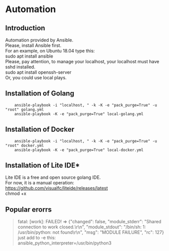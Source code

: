 # Automation
## Introduction
Automation provided by Ansible.  
Please, install Ansible first.  
For an example, on Ubuntu 18.04 type this:  
		sudo apt install ansible  
Please, pay attention, to manage your localhost, your localhost must have sshd installed.  
		sudo apt install openssh-server  
Or, you could use local plays.
## Installation of Golang
		ansible-playbook -i "localhost, " -k -K -e "pack_purge=True" -u "root" golang.yml  
		ansible-playbook -K -e "pack_purge=True" local-golang.yml  
## Installation of Docker
		ansible-playbook -i "localhost, " -k -K -e "pack_purge=True" -u "root" docker.yml  
		ansible-playbook -K -e "pack_purge=True" local-docker.yml  
## Installation of Lite IDE*
Lite IDE  is a free and open source golang IDE.  
For now, it is a manual operation:  
https://github.com/visualfc/liteide/releases/latest  
chmod +x  
## Popular erorrs
>fatal: [work]: FAILED! => {"changed": false, "module_stderr": "Shared connection to work closed.\r\n", 
> "module_stdout": "/bin/sh: 1: /usr/bin/python: not found\r\n", "msg": "MODULE FAILURE", "rc": 127}
just add to -e this:   
        ansible_python_interpreter=/usr/bin/python3  
